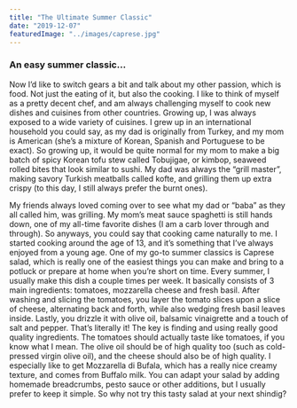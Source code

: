 ```yaml
---
title: "The Ultimate Summer Classic"
date: "2019-12-07"
featuredImage: "../images/caprese.jpg"
---
```


### An easy summer classic...

Now I’d like to switch gears a bit and talk about my other passion, which is food. Not just the eating of it, but also the cooking. I like to think of myself as a pretty decent chef, and am always challenging myself to cook new dishes and cuisines from other countries. Growing up, I was always exposed to a wide variety of cuisines. I grew up in an international household you could say, as my dad is originally from Turkey, and my mom is American (she’s a mixture of Korean, Spanish and Portuguese to be exact). So growing up, it would be quite normal for my mom to make a big batch of spicy Korean tofu stew called Tobujigae, or kimbop, seaweed rolled bites that look similar to sushi. My dad was always the “grill master”, making savory Turkish meatballs called kofte, and grilling them up extra crispy (to this day, I still always prefer the burnt ones). 

My friends always loved coming over to see what my dad or “baba” as they all called him, was grilling. My mom’s meat sauce spaghetti is still hands down, one of my all-time favorite dishes (I am a carb lover through and through). So anyways, you could say that cooking came naturally to me. I started cooking around the age of 13, and it’s something that I’ve always enjoyed from a young age. One of my go-to summer classics is Caprese salad, which is really one of the easiest things you can make and bring to a potluck or prepare at home when you’re short on time. Every summer, I usually make this dish a couple times per week. It basically consists of 3 main ingredients: tomatoes, mozzarella cheese and fresh basil. After washing and slicing the tomatoes, you layer the tomato slices upon a slice of cheese, alternating back and forth, while also wedging fresh basil leaves inside. Lastly, you drizzle it with olive oil, balsamic vinaigrette and a touch of salt and pepper. That’s literally it! The key is finding and using really good quality ingredients. The tomatoes should actually taste like tomatoes, if you know what I mean. The olive oil should be of high quality too (such as cold-pressed virgin olive oil), and the cheese should also be of high quality. I especially like to get Mozzarella di Bufala, which has a really nice creamy texture, and comes from Buffalo milk. You can adapt your salad by adding homemade breadcrumbs, pesto sauce or other additions, but I usually prefer to keep it simple. So why not try this tasty salad at your next shindig? 
